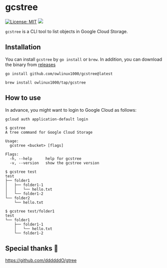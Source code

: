 # gcstree

[![License: MIT](https://img.shields.io/badge/License-MIT-yellow.svg)](https://opensource.org/licenses/MIT)
[![](https://github.com/owlinux1000/gcstree/actions/workflows/release.yaml/badge.svg)](https://github.com/owlinux1000/gcstree/actions)

`gcstree` is a CLI tool to list objects in Google Cloud Storage.

## Installation

You can install `gcstree` by `go install` or `brew`. In addition, you can download the binary from [releases](https://github.com/owlinux1000/gcstree/releases)

```
go install github.com/owlinux1000/gcstree@latest
```

```
brew install owlinux1000/tap/gcstree
```


## How to use

In advance, you might want to login to Google Cloud as follows:

```
gcloud auth application-default login
```

```
$ gcstree
A tree command for Google Cloud Storage

Usage:
  gcstree <bucket> [flags]

Flags:
  -h, --help      help for gcstree
  -v, --version   show the gcstree version
```

```
$ gcstree test
test
├── folder1
│   ├── folder1-1
│   │   └── hello.txt
│   └── folder1-2
└── folder2
    └── hello.txt

$ gcstree test/folder1
test
└── folder1
    ├── folder1-1
    │   └── hello.txt
    └── folder1-2
```

## Special thanks :tada:

https://github.com/ddddddO/gtree
